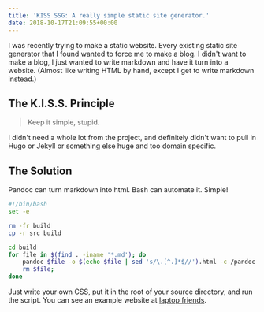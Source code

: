 ```yaml
---
title: 'KISS SSG: A really simple static site generator.'
date: 2018-10-17T21:09:55+00:00
---
```

I was recently trying to make a static website. Every existing static site generator that I found wanted to force me to make a blog. I didn't want to make a blog, I just wanted to write markdown and have it turn into a website. (Almost like writing HTML by hand, except I get to write markdown instead.)

## The K.I.S.S. Principle
> Keep it simple, stupid.

I didn't need a whole lot from the project, and definitely didn't want to pull in Hugo or Jekyll or something else huge and too domain specific.

## The Solution

Pandoc can turn markdown into html. Bash can automate it. Simple!

```bash
#!/bin/bash
set -e

rm -fr build
cp -r src build

cd build
for file in $(find . -iname '*.md'); do
	pandoc $file -o $(echo $file | sed 's/\.[^.]*$//').html -c /pandoc.css -s
	rm $file;
done
```

Just write your own CSS, put it in the root of your source directory, and run the script. You can see an example website at [laptop friends](https://laptopfriends.tech/).